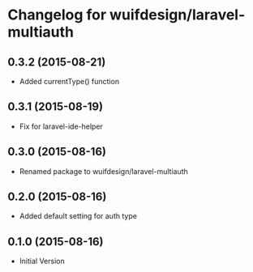 # Changelog for wuifdesign/laravel-multiauth

## 0.3.2 (2015-08-21)

- Added currentType() function

## 0.3.1 (2015-08-19)

- Fix for laravel-ide-helper

## 0.3.0 (2015-08-16)

- Renamed package to wuifdesign/laravel-multiauth

## 0.2.0 (2015-08-16)

- Added default setting for auth type

## 0.1.0 (2015-08-16)

- Initial Version
